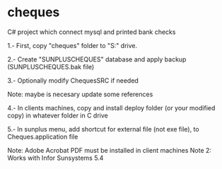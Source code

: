 # cheques
C# project which connect mysql and printed bank checks

1.- First, copy "cheques" folder to "S:" drive.

2.- Create "SUNPLUSCHEQUES" database and apply backup (SUNPLUSCHEQUES.bak file)

3.- Optionally modify ChequesSRC if needed

Note: maybe is necesary update some references

4.- In clients machines, copy and install deploy folder (or your modified copy) in whatever folder in C drive

5.- In sunplus menu, add shortcut for external file (not exe file), to Cheques.application file

Note: Adobe Acrobat PDF must be installed in client machines
Note 2: Works with Infor Sunsystems 5.4

